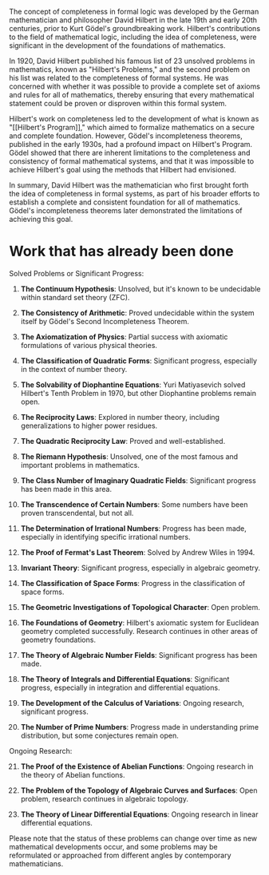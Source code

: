 The concept of completeness in formal logic was developed by the German mathematician and philosopher David Hilbert in the late 19th and early 20th centuries, prior to Kurt Gödel's groundbreaking work. Hilbert's contributions to the field of mathematical logic, including the idea of completeness, were significant in the development of the foundations of mathematics.

In 1920, David Hilbert published his famous list of 23 unsolved problems in mathematics, known as "Hilbert's Problems," and the second problem on his list was related to the completeness of formal systems. He was concerned with whether it was possible to provide a complete set of axioms and rules for all of mathematics, thereby ensuring that every mathematical statement could be proven or disproven within this formal system.

Hilbert's work on completeness led to the development of what is known as "[[Hilbert's Program]]," which aimed to formalize mathematics on a secure and complete foundation. However, Gödel's incompleteness theorems, published in the early 1930s, had a profound impact on Hilbert's Program. Gödel showed that there are inherent limitations to the completeness and consistency of formal mathematical systems, and that it was impossible to achieve Hilbert's goal using the methods that Hilbert had envisioned.

In summary, David Hilbert was the mathematician who first brought forth the idea of completeness in formal systems, as part of his broader efforts to establish a complete and consistent foundation for all of mathematics. Gödel's incompleteness theorems later demonstrated the limitations of achieving this goal.

# Work that has already been done
Solved Problems or Significant Progress:

1. **The Continuum Hypothesis**: Unsolved, but it's known to be undecidable within standard set theory (ZFC).

2. **The Consistency of Arithmetic**: Proved undecidable within the system itself by Gödel's Second Incompleteness Theorem.

3. **The Axiomatization of Physics**: Partial success with axiomatic formulations of various physical theories.

4. **The Classification of Quadratic Forms**: Significant progress, especially in the context of number theory.

5. **The Solvability of Diophantine Equations**: Yuri Matiyasevich solved Hilbert's Tenth Problem in 1970, but other Diophantine problems remain open.

6. **The Reciprocity Laws**: Explored in number theory, including generalizations to higher power residues.

7. **The Quadratic Reciprocity Law**: Proved and well-established.

8. **The Riemann Hypothesis**: Unsolved, one of the most famous and important problems in mathematics.

9. **The Class Number of Imaginary Quadratic Fields**: Significant progress has been made in this area.

10. **The Transcendence of Certain Numbers**: Some numbers have been proven transcendental, but not all.

11. **The Determination of Irrational Numbers**: Progress has been made, especially in identifying specific irrational numbers.

12. **The Proof of Fermat's Last Theorem**: Solved by Andrew Wiles in 1994.

13. **Invariant Theory**: Significant progress, especially in algebraic geometry.

14. **The Classification of Space Forms**: Progress in the classification of space forms.

15. **The Geometric Investigations of Topological Character**: Open problem.

16. **The Foundations of Geometry**: Hilbert's axiomatic system for Euclidean geometry completed successfully. Research continues in other areas of geometry foundations.

17. **The Theory of Algebraic Number Fields**: Significant progress has been made.

18. **The Theory of Integrals and Differential Equations**: Significant progress, especially in integration and differential equations.

19. **The Development of the Calculus of Variations**: Ongoing research, significant progress.

20. **The Number of Prime Numbers**: Progress made in understanding prime distribution, but some conjectures remain open.

Ongoing Research:

21. **The Proof of the Existence of Abelian Functions**: Ongoing research in the theory of Abelian functions.

22. **The Problem of the Topology of Algebraic Curves and Surfaces**: Open problem, research continues in algebraic topology.

23. **The Theory of Linear Differential Equations**: Ongoing research in linear differential equations.

Please note that the status of these problems can change over time as new mathematical developments occur, and some problems may be reformulated or approached from different angles by contemporary mathematicians.